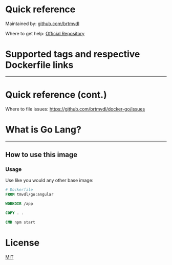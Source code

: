 # Quick reference

Maintained by:
[github.com/brtmvdl](https://github.com/brtmvdl/docker-go)

Where to get help:
[Official Repository](https://github.com/brtmvdl/docker-go/issues)

# Supported tags and respective Dockerfile links

---

# Quick reference (cont.)

Where to file issues:
https://github.com/brtmvdl/docker-go/issues

# What is Go Lang?

---

## How to use this image

### Usage

Use like you would any other base image:

```Dockerfile
# Dockerfile
FROM tmvdl/go:angular

WORKDIR /app

COPY . .

CMD npm start
```

# License

[MIT]()
